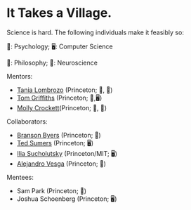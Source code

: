 # It Takes a Village.
Science is hard. The following individuals make it feasibly so:


💭: Psychology; 🖥️: Computer Science

📙: Philosophy; 🧠: Neuroscience

Mentors:
- [Tania Lombrozo](https://cognition.princeton.edu/people) (Princeton; 💭, 📙)
- [Tom Griffiths](https://cocosci.princeton.edu/tom/index.php) (Princeton; 💭,🖥️)
- [Molly Crockett](https://psychology.princeton.edu/people/molly-crockett)(Princeton; 💭, 🧠)

Collaborators:
- [Branson Byers](https://nivlab.princeton.edu/people/j-branson-byers-0) (Princeton; 💭)
- [Ted Sumers](https://www.tedsumers.info/) (Princeton; 🖥️)
- [Ilia Sucholutsky](https://ilia10000.github.io/) (Princeton/MIT; 🖥️)
- [Alejandro Vesga](https://alejandrovesga.co/) (Princeton; 📙)

Mentees:
- Sam Park (Princeton; 📙)
- Joshua Schoenberg (Princeton; 🖥️)
